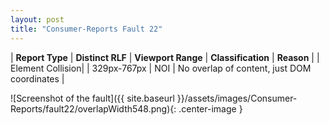 ```yaml
---
layout: post
title: "Consumer-Reports Fault 22"
---
```

| **Report Type** | **Distinct RLF** | **Viewport Range** | **Classification** | **Reason** |
| Element Collision|  | 329px-767px | NOI | No overlap of content, just DOM coordinates | 

![Screenshot of the fault]({{ site.baseurl }}/assets/images/Consumer-Reports/fault22/overlapWidth548.png){: .center-image }